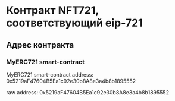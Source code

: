 # Контракт NFT721, соответствующий eip-721
## Адрес контракта
### MyERC721 smart-contract
MyERC721 smart-contract address: 0x5219aF47604B5Ea1c92e30b8A8e3a4b8b1895552

raw address: 0x5219aF47604B5Ea1c92e30b8A8e3a4b8b1895552

